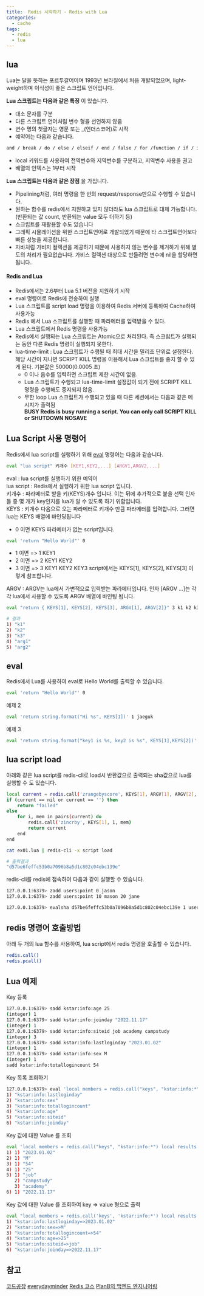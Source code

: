 ```yaml
---
title:  Redis 시작하기 - Redis with Lua
categories:
  - cache 
tags:
  - redis
  - lua
---
```

## lua
Lua는 달을 뜻하는 포르투갈어이며 1993년 브라질에서 처음 개발되었으며, light-weight하며 이식성이 좋은 스크립트 언어입니다.

__Lua 스크립트는 다음과 같은 특징__ 이 있습니다.
* 대소 문자를 구분
* 다른 스크립트 언어처럼 변수 형을 선언하지 않음 
* 변수 명의 첫글자는 영문 또는 _(언더스코어)로 시작 
* 예약어는 다음과 같습니다.
```bash
and / break / do / else / elseif / end / false / for /function / if / in / local / nil / not / or / repeat / then / true /until / while 
```
* local 키워드를 사용하여 전역변수와 지역변수를 구분하고, 지역변수 사용을 권고
* 배열의 인덱스는 1부터 시작 

__Lua 스크립트는 다음과 같은 장점__ 을 가집니다.

* Pipelining처럼, 여러 명령을 한 번의 request/response만으로 수행할 수 있습니다.
* 원하는 함수를 redis에서 지원하고 있지 않더라도 lua 스크립트로 대체 가능합니다.(반환되는 값 count, 반환되는 value 모두 더하기 등)
* 스크립트를 재활용할 수도 있습니다
* 그래픽 시뮬레이션을 위한 스크립트언어로 개발되었기 때문에 타 스크립트언어보다 빠른 성능을 제공합니다.
* 자바처럼 가비지 컬렉션을 제공하기 때문에 사용하지 않는 변수를 제거하기 위해 별도의 처리가 필요없습니다. 가비스 컬렉션 대상으로 만들려면 변수에 nil을 할당하면 됩니다. 

#### Redis and Lua
* Redis에서는 2.6부터 Lua 5.1 버전을 지원하기 시작
* eval 명령어로 Redis에 전송하여 실행 
* Lua 스크립트를 script load 명령을 이용하여 Redis 서버에 등록하여 Cache하여 사용가능
* Redis 에서 Lua 스크립트를 실행할 때 파라메터를 입력받을 수 있다.
* Lua 스크립트에서 Redis 명령을 사용가능 
* Redis에서 실행되는 Lua 스크립트는 Atomic으로 처리된다. 즉 스크립트가 실행되는 동안 다른 Redis 명령이 실행되지 못한다.
* lua-time-limit : Lua 스크립트가 수행될 때 최대 시간을 밀리초 단위로 설정한다. 해당 시간이 지나면 SCRIPT KILL 명령을 이용해서 Lua 스크립트를 중지 할 수 있게 된다. 기본값은  50000(0.0005 초)
  * 0 이나 음수를 입력하면 스크립트 제한 시간이 없음.  
  * Lua 스크립트가 수행되고 lua-time-limit 설정값이 되기 전에 SCRIPT KILL 명령을 수행해도 중지되지 않음.  
  * 무한 loop Lua 스크립트가 수행되고 있을 때 다른 세션에서는 다음과 같은 메시지가 출력됨   
  __BUSY Redis is busy running a script. You can only call SCRIPT KILL or SHUTDOWN NOSAVE__



## Lua Script 사용 명령어
Redis에서 lua script를 실행하기 위해 [eval](https://redis.io/commands/eval/) 명령어는 다음과 같습니다.
```bash
eval "lua script" 키개수 [KEY1,KEY2,...] [ARGV1,ARGV2,...]
```
eval : lua script를 실행하기 위한 예약어  
lua script : Redis에서 실행하기 위한 lua script 입니다.  
키개수 : 파라메터로 받을 키(KEYS)개수 입니다. 이는 뒤에 추가적으로 붙을 선택 인자들 중 몇 개가 key인지를 lua가 알 수 있도록 하기 위함입니다.  
KEYS : 키개수 다음으로 오는 파라메터로 키개수 만큼 파라메터를 입력합니다. 그러면 lua는 KEYS 배열에 바인딩됩니다 

* 0 이면  KEYS 파라메터가 없는 script입니다.
```bash
eval 'return "Hello World"' 0
```
* 1 이면  => 1 KEY1
* 2 이면  => 2 KEY1 KEY2
* 3 이면  => 3 KEY1 KEY2 KEY3
script에서는 KEYS[1], KEYS[2], KEYS[3]  이렇게 참조합니다.  

ARGV : ARGV는 lua에서 가변적으로 입력받는 파라메터입니다. 인자 [ARGV ...]는 각각 lua에서 사용할 수 있도록 ARGV 배열에 바인팅 됩니다.  

```bash
eval "return { KEYS[1], KEYS[2], KEYS[3], ARGV[1], ARGV[2]}" 3 k1 k2 k3 arg1 arg2

# 결과
1) "k1" 
2) "k2"
3) "k3"
4) "arg1"
5) "arg2"
```
## eval 
Redis에서 Lua를 사용하여 eval로 Hello World를 출력할 수 있습니다.
```bash
eval 'return "Hello World"' 0
```

예제 2
```bash
eval 'return string.format("Hi %s", KEYS[1])' 1 jaeguk
```

예제 3
```bash
eval 'return string.format("key1 is %s, key2 is %s", KEYS[1],KEYS[2])' 2 age score
```
## lua script load
아래와 같은 lua script를 redis-cli로 load시 반환값으로 출력되는 sha값으로 lua를 실행할 수 도 있습니다.
```bash
local current = redis.call('zrangebyscore', KEYS[1], ARGV[1], ARGV[2], 'LIMIT', ARGV[3], ARGV[4])
if (current == nil or current == '') then
    return "failed"
else
    for i, mem in pairs(current) do
        redis.call('zincrby', KEYS[1], 1, mem)
        return current
    end
end
```

```bash
cat ex01.lua | redis-cli -x script load

# 출력결과
"d57be6feffc53b0a7096b8a5d1c802c04ebc139e"

```
redis-cli를 redis에 접속하여 다음과 같이 실행할 수 있습니다.
```bash
127.0.0.1:6379> zadd users:point 0 jason
127.0.0.1:6379> zadd users:point 10 mason 20 jane

127.0.0.1:6379> evalsha d57be6feffc53b0a7096b8a5d1c802c04ebc139e 1 users:point -inf inf 0
```

## redis 명령어 호출방법
아래 두 개의 lua 함수를 사용하여, lua script에서 redis 명령을 호출할 수 있습니다.
```bash
redis.call()
redis.pcall()
```

## Lua 예제 
Key 등록 
```bash
127.0.0.1:6379> sadd kstar:info:age 25
(integer) 1
127.0.0.1:6379> sadd kstar:info:joinday "2022.11.17"
(integer) 1
127.0.0.1:6379> sadd kstar:info:siteid job academy campstudy
(integer) 3
127.0.0.1:6379> sadd kstar:info:lastloginday "2023.01.02"
(integer) 1
127.0.0.1:6379> sadd kstar:info:sex M
(integer) 1
sadd kstar:info:totallogincount 54
```
Key 목록 조회하기
```bash
127.0.0.1:6379> eval 'local members = redis.call("keys", "kstar:info:*") local results = {} for index,key in ipairs(members) do results[index] = key end return results'  0
1) "kstar:info:lastloginday"
2) "kstar:info:sex"
3) "kstar:info:totallogincount"
4) "kstar:info:age"
5) "kstar:info:siteid"
6) "kstar:info:joinday"
```

Key 값에 대한 Value 를 조회
```bash
eval 'local members = redis.call("keys", "kstar:info:*") local results = {} for index,key in ipairs(members) do results[index] = redis.call("smembers", key) end return results ' 0
1) 1) "2023.01.02"
2) 1) "M"
3) 1) "54"
4) 1) "25"
5) 1) "job"
   2) "campstudy"
   3) "academy"
6) 1) "2022.11.17"
```
Key 값에 대한 Value 를 조회하여 key => value 형으로 출력
```bash
eval "local members = redis.call('keys', 'kstar:info:*') local results = {} for index, key in ipairs(members) do results[index] = key ..'=>'.. unpack(redis.call('smembers', key)) end return results " 0
1) "kstar:info:lastloginday=>2023.01.02"
2) "kstar:info:sex=>M"
3) "kstar:info:totallogincount=>54"
4) "kstar:info:age=>25"
5) "kstar:info:siteid=>job"
6) "kstar:info:joinday=>2022.11.17"
```
## 참고
[코드공장](https://code-factory.tistory.com/13)
[everydayminder](https://luran.me/381)
[Redis 코스](http://www.w3big.com/ko/redis/sorted-sets-zrangebyscore.html#gsc.tab=0)
[PlanB의 백엔드 엔지니어링](https://planbs.tistory.com/entry/Redis-Eval)